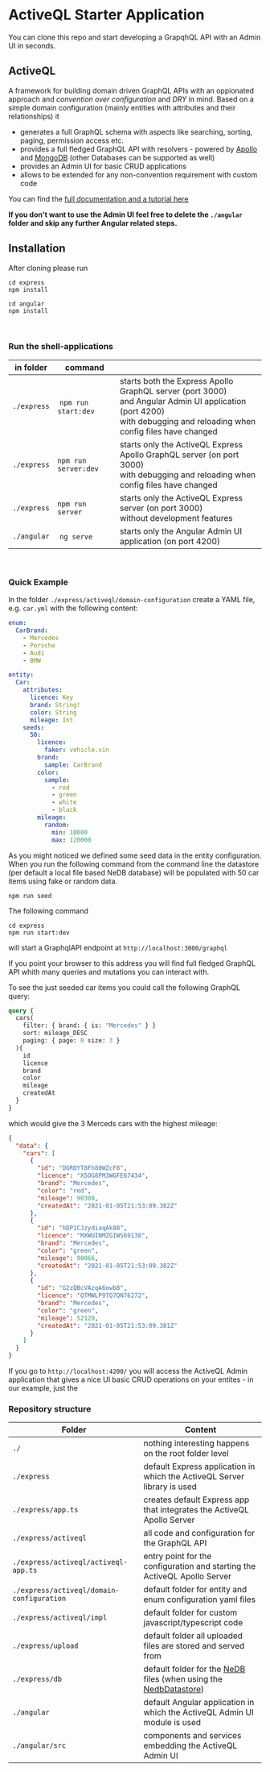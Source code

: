 # ActiveQL Starter Application

You can clone this repo and start developing a GrapqhQL API with an Admin UI in seconds. 

## ActiveQL 

A framework for building domain driven GraphQL APIs with an oppionated approach and _convention over configuration_ and _DRY_ in mind. Based on a simple domain configuration (mainly entities with attributes and their relationships) it 

  * generates a full GraphQL schema with aspects like searching, sorting, paging, permission access etc.   
  * provides a full fledged GraphQL API with resolvers - powered by [Apollo](https://www.apollographql.com) and [MongoDB](https://www.mongodb.com) (other Databases can be supported as well)
  * provides an Admin UI for basic CRUD applications 
  * allows to be extended for any non-convention requirement with custom code

You can find the [full documentation and a tutorial here](https://betterobjects.github.io/activeql/)


**If you don't want to use the Admin UI feel free to delete the `./angular` folder and skip any further Angular related steps.**


## Installation

After cloning please run 

```
cd express
npm install
```

```
cd angular
npm install
```

<br>

### Run the shell-applications

| in folder | command  |   |
| - | - | - |
| `./express` | `npm run start:dev`  | starts both the Express Apollo GraphQL server (port 3000) <br> and Angular Admin UI application (port 4200) <br> with debugging and reloading when config files have changed  |
| `./express` | `npm run server:dev` | starts only the ActiveQL Express Apollo GraphQL server (on port 3000) <br> with debugging and reloading when config files have changed |
| `./express` | `npm run server` | starts only the ActiveQL Express server (on port 3000) <br> without development features |
| `./angular` | `ng serve`       | starts only the Angular Admin UI application (on port 4200) |

<br>

### Quick Example

In the folder `./express/activeql/domain-configuration` create a YAML file, e.g. `car.yml` with the following content: 

```yaml
enum:
  CarBrand:
    - Mercedes
    - Porsche
    - Audi
    - BMW

entity:
  Car:
    attributes:
      licence: Key
      brand: String!
      color: String
      mileage: Int
    seeds:
      50:
        licence:
          faker: vehicle.vin
        brand:
          sample: CarBrand
        color:
          sample:
            - red
            - green
            - white
            - black
        mileage:
          random:
            min: 10000
            max: 120000
```

As you might noticed we defined some seed data in the entity configuration. When you run the following command from the command line the datastore (per default a local file based NeDB database) will be populated with 50 car items using fake or random data.

```
npm run seed
```

The following command

```
cd express
npm run start:dev
```

will start a GraphqlAPI endpoint at `http://localhost:3000/graphql` 

If you point your browser to this address you will find full fledged GraphQL API whith many queries and mutations you can interact with.

To see the just seeded car items you could call the following GraphQL query: 

```graphql
query {
  cars( 
    filter: { brand: { is: "Mercedes" } }
    sort: mileage_DESC
    paging: { page: 0 size: 3 }
  ){
    id
    licence
    brand
    color
    mileage
    createdAt
  }
}
```

which would give the 3 Merceds cars with the highest mileage:

```json
{
  "data": {
    "cars": [
      {
        "id": "DGRDYT8Fh80WZcF8",
        "licence": "X5OG8PM3WGFE67434",
        "brand": "Mercedes",
        "color": "red",
        "mileage": 90308,
        "createdAt": "2021-01-05T21:53:09.382Z"
      },
      {
        "id": "hDP1CJzydiaqAk88",
        "licence": "MXWUINMZGIWS69138",
        "brand": "Mercedes",
        "color": "green",
        "mileage": 90066,
        "createdAt": "2021-01-05T21:53:09.382Z"
      },
      {
        "id": "G2zQBcVAzqA6owb8",
        "licence": "QTMWLP9TQ7QN76272",
        "brand": "Mercedes",
        "color": "green",
        "mileage": 52120,
        "createdAt": "2021-01-05T21:53:09.381Z"
      }
    ]
  }
}
```

If you go to `http://localhost:4200/` you will access the ActiveQL Admin application that gives a nice UI basic CRUD operations on your entites - in our example, just the 
<br>

### Repository structure

| Folder | Content |   
| - | - | 
| `./` | nothing interesting happens on the root folder level |  
| `./express`           | default Express application in which the ActiveQL Server library is used | 
| `./express/app.ts`    | creates default Express app that integrates the ActiveQL Apollo Server | 
| `./express/activeql`  | all code and configuration for the GraphQL API | 
| `./express/activeql/activeql-app.ts` | entry point for the configuration and starting the ActiveQL Apollo Server | 
| `./express/activeql/domain-configuration`  | default folder for entity and enum configuration yaml files | 
| `./express/activeql/impl`  | default folder for custom javascript/typescript code  | 
| `./express/upload`    | default folder all uploaded files are stored and served from | 
| `./express/db`        | default folder for the [NeDB](https://github.com/louischatriot/nedb) files (when using the [NedbDatastore](https://github.com/betterobjects/activeql/blob/master/activeql-server/nedb-datastore/nedb.data-store.ts)) | 
| `./angular`           | default Angular application in which the ActiveQL Admin UI module is used |
| `./angular/src`       | components and services embedding the ActiveQL Admin UI |

